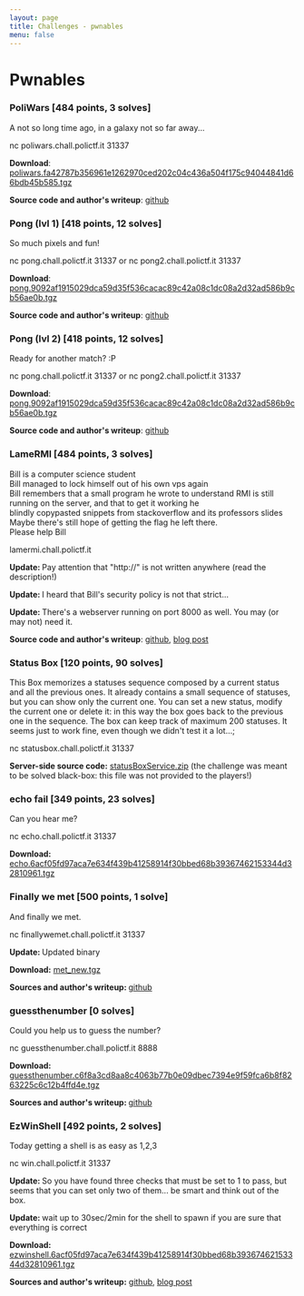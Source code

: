 ```yaml
---
layout: page
title: Challenges - pwnables
menu: false
---
```


# Pwnables

### PoliWars [484 points, 3 solves]

<p>A not so long time ago, in a galaxy not so far away...</p><p>nc poliwars.chall.polictf.it 31337</p>

<b>Download</b>: [poliwars.fa42787b356961e1262970ced202c04c436a504f175c94044841d66bdb45b585.tgz](/files/poliwars.fa42787b356961e1262970ced202c04c436a504f175c94044841d66bdb45b585.tgz)

<b>Source code and author's writeup</b>: [github](https://github.com/PoliCTF/sources2017/tree/master/pwn-poliwars)

### Pong (lvl 1) [418 points, 12 solves]

<p>So much pixels and fun!</p><p>nc pong.chall.polictf.it 31337 or nc pong2.chall.polictf.it 31337</p>

<b>Download</b>: [pong.9092af1915029dca59d35f536cacac89c42a08c1dc08a2d32ad586b9cb56ae0b.tgz](/files/pong.9092af1915029dca59d35f536cacac89c42a08c1dc08a2d32ad586b9cb56ae0b.tgz)

<b>Source code and author's writeup</b>: [github](https://github.com/PoliCTF/sources2017/tree/master/pwn-pong)

### Pong (lvl 2) [418 points, 12 solves]

<p>Ready for another match? :P</p><p>nc pong.chall.polictf.it 31337 or nc pong2.chall.polictf.it 31337</p>

<b>Download</b>: [pong.9092af1915029dca59d35f536cacac89c42a08c1dc08a2d32ad586b9cb56ae0b.tgz](/files/pong.9092af1915029dca59d35f536cacac89c42a08c1dc08a2d32ad586b9cb56ae0b.tgz)

<b>Source code and author's writeup</b>: [github](https://github.com/PoliCTF/sources2017/tree/master/pwn-pong)

### LameRMI [484 points, 3 solves]

<p>Bill is a computer science student<br>Bill managed to lock himself out of his own vps again<br>Bill remembers that a small program he wrote to understand RMI is still running on the server, and that to get it working he<br>blindly copypasted snippets from stackoverflow and its professors slides<br>Maybe there's still hope of getting the flag he left there.<br>Please help Bill</p><p>lamermi.chall.polictf.it</p><p><b>Update: </b>Pay attention that "http://" is not written anywhere (read the description!)</p><p><b>Update: </b> I heard that Bill's security policy is not that strict...</p><p><b>Update: </b>There's a webserver running on port 8000 as well. You may (or may not) need it.</p>

<b>Source code and author's writeup</b>: [github](https://github.com/PoliCTF/sources2017/tree/master/pwn-lamermi), [blog post](https://toh.necst.it/polictf/pwnable/Lamermi/)

### Status Box [120 points, 90 solves]

<p>This Box memorizes a statuses sequence composed by a current status and all the previous ones. It already contains a small sequence of statuses, but you can show only the current one. You can set a new status, modify the current one or delete it: in this way the box goes back to the previous one in the sequence. The box can keep track of maximum 200 statuses. It seems just to work fine, even though we didn't test it a lot...;</p><p>nc statusbox.chall.polictf.it 31337</p>

<b>Server-side source code:</b> [statusBoxService.zip](/files/statusBoxService.zip) (the challenge was meant to be solved black-box: this file was not provided to the players!)

### echo fail [349 points, 23 solves]

<p>Can you hear me?</p><p>nc echo.chall.polictf.it 31337</p>

<b>Download:</b> [echo.6acf05fd97aca7e634f439b41258914f30bbed68b39367462153344d32810961.tgz](/files/echo.6acf05fd97aca7e634f439b41258914f30bbed68b39367462153344d32810961.tgz)

### Finally we met [500 points, 1 solve]

<p>And finally we met.</p><p>nc finallywemet.chall.polictf.it 31337</p><p><b>Update: </b>Updated binary</p>

<b>Download:</b> [met_new.tgz](/files/met_new.tgz)

<b>Sources and author's writeup: </b> [github](https://github.com/PoliCTF/sources2017/tree/master/pwn-finallywemet)

### guessthenumber [0 solves]

<p>Could you help us to guess the number?</p><p>nc guessthenumber.chall.polictf.it 8888</p>

<b>Download:</b> [guessthenumber.c6f8a3cd8aa8c4063b77b0e09dbec7394e9f59fca6b8f8263225c6c12b4ffd4e.tgz](/files/guessthenumber.c6f8a3cd8aa8c4063b77b0e09dbec7394e9f59fca6b8f8263225c6c12b4ffd4e.tgz)

<b>Sources and author's writeup: </b>[github](https://github.com/polictf/sources2017/tree/master/pwn-guessthenumber)

### EzWinShell [492 points, 2 solves]

<p>Today getting a shell is as easy as 1,2,3</p><p>nc win.chall.polictf.it 31337</p><p><b>Update: </b>So you have found three checks that must be set to 1 to pass, but seems that you can set only two of them... be smart and think out of the box.</p><p><b>Update: </b>wait up to 30sec/2min for the shell to spawn if you are sure that everything is correct</p>

<b>Download:</b> [ezwinshell.6acf05fd97aca7e634f439b41258914f30bbed68b39367462153344d32810961.tgz](/files/ezwinshell.6acf05fd97aca7e634f439b41258914f30bbed68b39367462153344d32810961.tgz)

<b>Sources and author's writeup:</b> [github](https://github.com/PoliCTF/sources2017/tree/master/pwn-EzWinShell), [blog post](https://toh.necst.it/polictf2017/pwnable/EzWinShell/)
